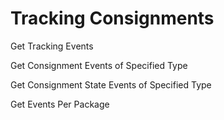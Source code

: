 # Tracking Consignments

Get Tracking Events

Get Consignment Events of Specified Type

Get Consignment State Events of Specified Type

Get Events Per Package


<script src="../../scripts/requesttabs.js"></script>
<script src="../../scripts/responsetabs.js"></script>
<script src="../../scripts/copy.js"></script>